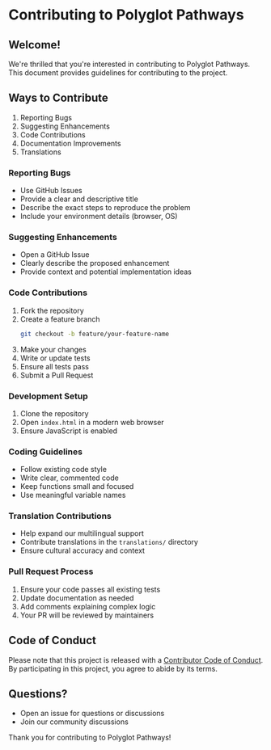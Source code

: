 # Contributing to Polyglot Pathways

## Welcome!
We're thrilled that you're interested in contributing to Polyglot Pathways. This document provides guidelines for contributing to the project.

## Ways to Contribute
1. Reporting Bugs
2. Suggesting Enhancements
3. Code Contributions
4. Documentation Improvements
5. Translations

### Reporting Bugs
- Use GitHub Issues
- Provide a clear and descriptive title
- Describe the exact steps to reproduce the problem
- Include your environment details (browser, OS)

### Suggesting Enhancements
- Open a GitHub Issue
- Clearly describe the proposed enhancement
- Provide context and potential implementation ideas

### Code Contributions
1. Fork the repository
2. Create a feature branch
   ```bash
   git checkout -b feature/your-feature-name
   ```
3. Make your changes
4. Write or update tests
5. Ensure all tests pass
6. Submit a Pull Request

### Development Setup
1. Clone the repository
2. Open `index.html` in a modern web browser
3. Ensure JavaScript is enabled

### Coding Guidelines
- Follow existing code style
- Write clear, commented code
- Keep functions small and focused
- Use meaningful variable names

### Translation Contributions
- Help expand our multilingual support
- Contribute translations in the `translations/` directory
- Ensure cultural accuracy and context

### Pull Request Process
1. Ensure your code passes all existing tests
2. Update documentation as needed
3. Add comments explaining complex logic
4. Your PR will be reviewed by maintainers

## Code of Conduct
Please note that this project is released with a [Contributor Code of Conduct](CODE_OF_CONDUCT.md). By participating in this project, you agree to abide by its terms.

## Questions?
- Open an issue for questions or discussions
- Join our community discussions

Thank you for contributing to Polyglot Pathways!
